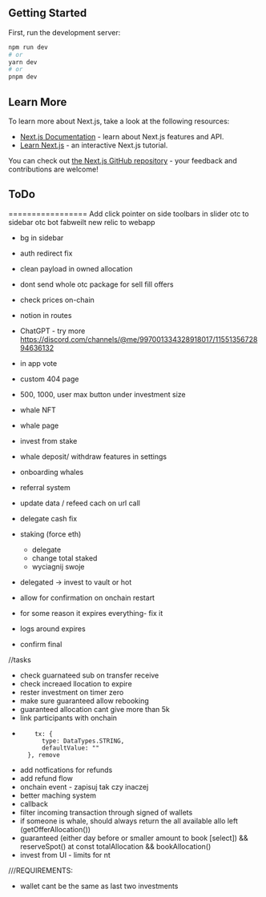 ## Getting Started

First, run the development server:

```bash
npm run dev
# or
yarn dev
# or
pnpm dev
```

## Learn More

To learn more about Next.js, take a look at the following resources:

- [Next.js Documentation](https://nextjs.org/docs) - learn about Next.js features and API.
- [Learn Next.js](https://nextjs.org/learn) - an interactive Next.js tutorial.

You can check out [the Next.js GitHub repository](https://github.com/vercel/next.js/) - your feedback and contributions are welcome!


## ToDo
=================
Add click pointer on side toolbars in slider
otc to sidebar
otc bot
fabweilt
new relic to webapp


- bg in sidebar
- auth redirect fix
- clean payload in owned allocation
- dont send whole otc package for sell fill offers
- check prices on-chain


- notion in routes
- ChatGPT - try more https://discord.com/channels/@me/997001334328918017/1155135672894636132

- in app vote
- custom 404 page
- 500, 1000, user max button under investment size

- whale NFT
- whale page
- invest from stake
- whale deposit/ withdraw features in settings
- onboarding whales
- referral system
- update data / refeed cach on url call

- delegate cash fix
- staking (force eth)
  - delegate
  - change total staked
  - wyciagnij swoje
- delegated -> invest to vault or hot







- allow for confirmation on onchain restart
- for some reason it expires everything- fix it
- logs around expires
- confirm final 

//tasks
- check guarnateed sub on transfer receive
- check increaed llocation to expire
- rester investment on timer zero
- make sure guaranteed allow rebooking 
- guaranteed allocation cant give more than 5k
- link participants with onchain
-         tx: {
            type: DataTypes.STRING,
            defaultValue: ""
        }, remove
- add notfications for refunds 
- add refund flow
- onchain event - zapisuj tak czy inaczej 
- better maching system
- callback
- filter incoming transaction through signed of wallets
- if someone is whale, should always return the all available allo left (getOfferAllocation())
- guaranteed (either day before or smaller amount to book [select]) && reserveSpot() at  const totalAllocation && bookAllocation() 
- invest from UI - limits for nt

///REQUIREMENTS:
- wallet cant be the same as last two investments
